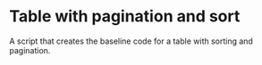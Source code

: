 # Table with pagination and sort
A script that creates the baseline code for a table with sorting and pagination.
